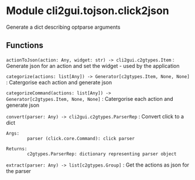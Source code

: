 Module cli2gui.tojson.click2json
================================
Generate a dict describing optparse arguments

Functions
---------

    
`actionToJson(action: Any, widget: str) ‑> cli2gui.c2gtypes.Item`
:   Generate json for an action and set the widget - used by the application

    
`categorize(actions: list[Any]) ‑> Generator[c2gtypes.Item, None, None]`
:   Catergorise each action and generate json

    
`categorizeCommand(actions: list[Any]) ‑> Generator[c2gtypes.Item, None, None]`
:   Catergorise each action and generate json

    
`convert(parser: Any) ‑> cli2gui.c2gtypes.ParserRep`
:   Convert click to a dict
    
    Args:
            parser (click.core.Command): click parser
    
    Returns:
            c2gtypes.ParserRep: dictionary representing parser object

    
`extract(parser: Any) ‑> list[c2gtypes.Group]`
:   Get the actions as json for the parser